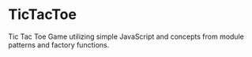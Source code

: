 # TicTacToe
Tic Tac Toe Game utilizing simple JavaScript and concepts from module patterns and factory functions.
